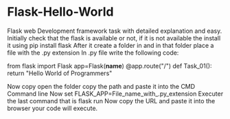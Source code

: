 # Flask-Hello-World
Flask web Development framework task with detailed explanation and easy. 
Initially check that the flask is available or not, if it is not available the install it using pip install flask
After it create a folder in and in that folder place a file with the .py extension 
In .py file write the following code:

from flask import Flask
app=Flask(__name__)
@app.route("/")
def Task_01():
     return "Hello World of Programmers"

Now copy open the folder copy the path and paste it into the CMD Command line
Now set FLASK_APP=File_name_with_.py_extension
Executer the last command that is flask run
Now copy the URL and paste it into the browser your code will execute. 

